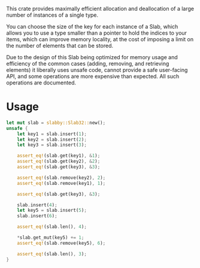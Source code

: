 This crate provides maximally efficient allocation and deallocation of a large number of instances of a single type.

You can choose the size of the key for each instance of a Slab, which allows you to use a type smaller than a pointer to hold the indices to your items, which can improve memory locality, at the cost of imposing a limit on the number of elements that can be stored.

Due to the design of this Slab being optimized for memory usage and efficiency of the common cases (adding, removing, and retrieving elements) it liberally uses unsafe code, cannot provide a safe user-facing API, and some operations are more expensive than expected. All such operations are documented.

# Usage

```rs
let mut slab = slabby::Slab32::new();
unsafe {
    let key1 = slab.insert(1);
    let key2 = slab.insert(2);
    let key3 = slab.insert(3);

    assert_eq!(slab.get(key1), &1);
    assert_eq!(slab.get(key2), &2);
    assert_eq!(slab.get(key3), &3);

    assert_eq!(slab.remove(key2), 2);
    assert_eq!(slab.remove(key1), 1);

    assert_eq!(slab.get(key3), &3);

    slab.insert(4);
    let key5 = slab.insert(5);
    slab.insert(6);

    assert_eq!(slab.len(), 4);

    *slab.get_mut(key5) += 1;
    assert_eq!(slab.remove(key5), 6);

    assert_eq!(slab.len(), 3);
}
```

